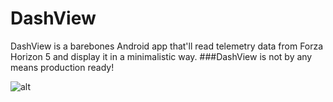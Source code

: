 # DashView
DashView is a barebones Android app that'll read telemetry data from Forza Horizon 5 and display it in a minimalistic way.
###DashView is not by any means production ready!

![alt](URL "gif")
